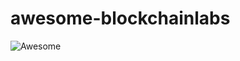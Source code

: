 # awesome-blockchainlabs

![Awesome](https://img.shields.io/badge/Awesome-FC60A8.svg?&style=for-the-badge&logo=AwesomeLists&logoColor=white)
